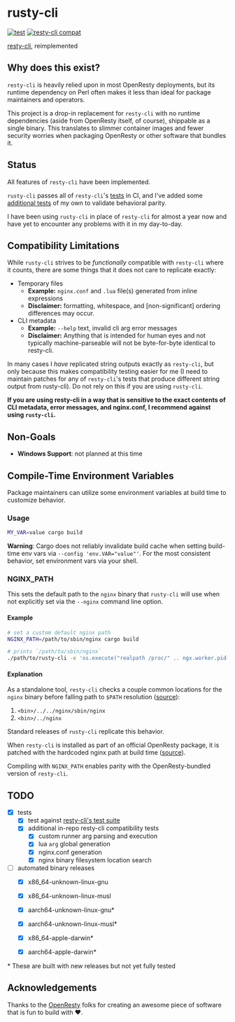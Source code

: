# rusty-cli

[![test](https://github.com/flrgh/rusty-cli/actions/workflows/test.yml/badge.svg)](https://github.com/flrgh/rusty-cli/actions/workflows/test.yml)
[![resty-cli compat](https://github.com/flrgh/rusty-cli/actions/workflows/test-compat.yml/badge.svg)](https://github.com/flrgh/rusty-cli/actions/workflows/test-compat.yml)

[resty-cli](https://github.com/openresty/resty-cli), reimplemented

## Why does this exist?

`resty-cli` is heavily relied upon in most OpenResty deployments, but its runtime
dependency on Perl often makes it less than ideal for package maintainers
and operators.

This project is a drop-in replacement for `resty-cli` with no runtime
dependencies (aside from OpenResty itself, of course), shippable as a single
binary. This translates to slimmer container images and fewer security worries
when packaging OpenResty or other software that bundles it.

## Status

All features of `resty-cli` have been implemented.

`rusty-cli` passes all of `resty-cli`'s
[tests](https://github.com/openresty/resty-cli/tree/3022948ef3d670b915bcf7027bcdd917591b96e4/t)
in CI, and I've added some [additional tests](https://github.com/flrgh/rusty-cli/blob/fdbcda180830534dcc2a32c4f6901a927e6bf8f0/.github/workflows/test-compat.yml#L169-L176)
of my own to validate behavioral parity.

I have been using `rusty-cli` in place of `resty-cli` for almost a year now and
have yet to encounter any problems with it in my day-to-day.

## Compatibility Limitations

While `rusty-cli` strives to be _functionally_ compatible with `resty-cli` where
it counts, there are some things that it does not care to replicate exactly:

* Temporary files
    * **Example:** `nginx.conf` and `.lua` file(s) generated from inline expressions
    * **Disclaimer:** formatting, whitespace, and [non-significant] ordering
      differences may occur.
* CLI metadata
    * **Example:** `--help` text, invalid cli arg error messages
    * **Disclaimer:** Anything that is intended for human eyes and not typically
      machine-parseable will not be byte-for-byte identical to resty-cli.

In many cases I _have_ replicated string outputs exactly as `resty-cli`, but only
because this makes compatibility testing easier for me (I need to maintain
patches for any of `resty-cli`'s tests that produce different string output from
rusty-cli). Do not rely on this if you are using `rusty-cli`.

**If you are using resty-cli in a way that is sensitive to the exact contents of
CLI metadata, error messages, and nginx.conf, I recommend against using `rusty-cli`.**

## Non-Goals

* **Windows Support**: not planned at this time

## Compile-Time Environment Variables

Package maintainers can utilize some environment variables at build time to
customize behavior.

### Usage

```sh
MY_VAR=value cargo build
```

**Warning**: Cargo does not reliably invalidate build cache when setting
build-time env vars via `--config 'env.VAR="value"'`. For the most consistent
behavior, set environment vars via your shell.

### NGINX_PATH

This sets the default path to the `nginx` binary that `rusty-cli` will use
when not explicitly set via the `--nginx` command line option.

#### Example

```sh
# set a custom default nginx path
NGINX_PATH=/path/to/sbin/nginx cargo build

# prints `/path/to/sbin/nginx`
./path/to/rusty-cli -e 'os.execute("realpath /proc/" .. ngx.worker.pid() .. "/exe")'
```

#### Explanation

As a standalone tool, `resty-cli` checks a couple common locations for the
`nginx` binary before falling path to `$PATH` resolution ([source](https://github.com/openresty/resty-cli/blob/3022948ef3d670b915bcf7027bcdd917591b96e4/bin/resty#L487-L520)):

  1. `<bin>/../../nginx/sbin/nginx`
  2. `<bin>/../nginx`

Standard releases of `rusty-cli` replicate this behavior.

When `resty-cli` is installed as part of an official OpenResty package, it is
patched with the hardcoded nginx path at build time ([source](https://github.com/openresty/openresty/blob/9c9495b6f9277018e683bbee42ce2f6a0edf248d/util/configure#L1174-L1192)).

Compiling with `NGINX_PATH` enables parity with the OpenResty-bundled version of
`resty-cli`.

## TODO

- [x] tests
    - [x] test against [resty-cli's test suite](https://github.com/openresty/resty-cli/tree/master/t)
    - [x] additional in-repo resty-cli compatibility tests
        - [x] custom runner arg parsing and execution
        - [x] lua `arg` global generation
        - [x] nginx.conf generation
        - [x] nginx binary filesystem location search
- [ ] automated binary releases
    - [x] x86_64-unknown-linux-gnu
    - [x] x86_64-unknown-linux-musl
    - [x] aarch64-unknown-linux-gnu*
    - [x] aarch64-unknown-linux-musl*
    - [x] x86_64-apple-darwin*
    - [x] aarch64-apple-darwin*


\* These are built with new releases but not yet fully tested

## Acknowledgements

Thanks to the [OpenResty](https://openresty.org/) folks for creating an awesome
piece of software that is fun to build with ❤️.
